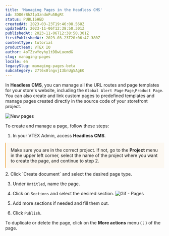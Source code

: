 ```yaml
---
title: 'Managing Pages in the Headless CMS'
id: 3DO6rBhZ1p3zndnFu5BgRt
status: PUBLISHED
createdAt: 2023-03-23T19:46:08.568Z
updatedAt: 2023-11-06T12:38:50.301Z
publishedAt: 2023-11-06T12:38:50.301Z
firstPublishedAt: 2023-03-23T20:06:47.380Z
contentType: tutorial
productTeam: VTEX IO
author: 4oTZzwYoyhy1tDBwLuemdG
slug: managing-pages
locale: en
legacySlug: managing-pages-beta
subcategory: 27t6x0lngvjI3bnUg5AgEO
---
```


In **Headless CMS**, you can manage all the URL routes and page templates for your store's website, including the `Global Alert Page` `Page`,`Product Page`. You can also create and link custom pages to predefined templates and manage pages created directly in the source code of your storefront project.

![New pages](//images.ctfassets.net/alneenqid6w5/7cftK7sS2epeqGjY6m0Cmj/7171a74a194bd96221f481de02d5599f/new_pages_-_en.png)

To create and manage a page, follow these steps:

1. In your VTEX Admin, access **Headless CMS**.
<div style="background-color:#FCF8F2; border-left: 2px solid #F0AD4E; border-top-left-radius: 2px; border-bottom-left-radius: 2px; padding: 15px; margin-bottom: 10px">
  Make sure you are in the correct project. If not, go to the <b>Project</b> menu in the upper left corner, select the name of the project where you want to create the page, and continue to step 2.
</div>
2. Click `Create document` and select the desired page type. 

3. Under `Untitled`, name the page.

4. Click on `Sections` and select the desired section.
![Gif - Pages](//images.ctfassets.net/alneenqid6w5/1JOLEO3RErUiJ8AYroKwTe/d35ca90a8b65f2f436173375fee0bf9d/Ingles_gif_da_pag.gif)
5. Add more sections if needed and fill them out.

6. Click `Publish`. 

To duplicate or delete the page, click on the **More actions** menu (`⋮`) of the page.
